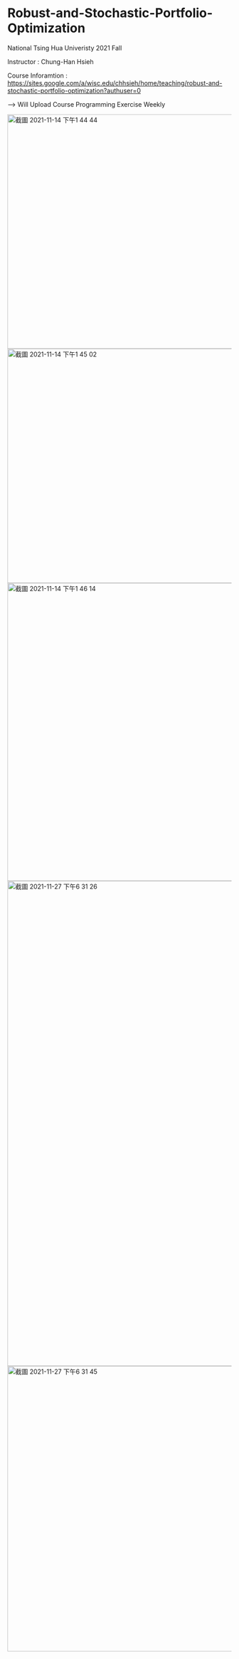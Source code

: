 # Robust-and-Stochastic-Portfolio-Optimization

National Tsing Hua Univeristy 2021 Fall

Instructor : Chung-Han Hsieh

Course Inforamtion : https://sites.google.com/a/wisc.edu/chhsieh/home/teaching/robust-and-stochastic-portfolio-optimization?authuser=0


--> Will Upload Course Programming Exercise Weekly 

<img width="527" alt="截圖 2021-11-14 下午1 44 44" src="https://user-images.githubusercontent.com/80143995/141669237-218fc78a-36e7-4820-80e0-99e4a0560839.png">

<img width="527" alt="截圖 2021-11-14 下午1 45 02" src="https://user-images.githubusercontent.com/80143995/141669242-1035167e-3ee8-452d-8cdd-8d084904fe94.png">

<img width="670" alt="截圖 2021-11-14 下午1 46 14" src="https://user-images.githubusercontent.com/80143995/141669246-6674c9fb-439e-41fa-b1d3-407c277dee31.png">

<img width="1091" alt="截圖 2021-11-27 下午6 31 26" src="https://user-images.githubusercontent.com/80143995/143677580-ff651508-7186-45c5-a267-aeaa2603c583.png">

<img width="642" alt="截圖 2021-11-27 下午6 31 45" src="https://user-images.githubusercontent.com/80143995/143677581-cb5809e4-e784-4d35-9e65-671cb2d077dd.png">
